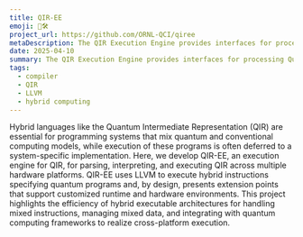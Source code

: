 ```yaml
---
title: QIR-EE
emoji: 🤝🛠
project_url: https://github.com/ORNL-QCI/qiree
metaDescription: The QIR Execution Engine provides interfaces for processing Quantum Intermediate Representation code using the LLVM execution engine.
date: 2025-04-10
summary: The QIR Execution Engine provides interfaces for processing Quantum Intermediate Representation code using the LLVM execution engine.
tags:
  - compiler
  - QIR
  - LLVM
  - hybrid computing
---
```


Hybrid languages like the Quantum Intermediate Representation (QIR) are essential for programming systems that mix quantum and conventional computing models, while execution of these programs is often deferred to a system-specific implementation. Here, we develop QIR-EE, an execution engine for QIR, for parsing, interpreting, and executing QIR across multiple hardware platforms. QIR-EE uses LLVM to execute hybrid instructions specifying quantum programs and, by design, presents extension points that support customized runtime and hardware environments. This project highlights the efficiency of hybrid executable architectures for handling mixed instructions, managing mixed data, and integrating with quantum computing frameworks to realize cross-platform execution.
